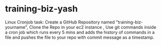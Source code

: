 # training-biz-yash

Linux Cronjob task:
Create a GitHub Repository named "training-biz-yourname", Clone the Repo in your ec2 instance ,
Use git commands inside a cron job which runs every 5 mins and adds the history of commands in a file and pushes the file to your repo with commit message as a timestamp.
